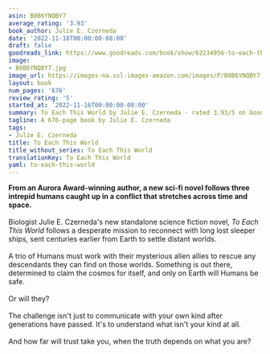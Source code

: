 ```yaml
---
asin: B0B6YNQBY7
average_rating: '3.93'
book_author: Julie E. Czerneda
date: '2022-11-18T00:00:00-08:00'
draft: false
goodreads_link: https://www.goodreads.com/book/show/62234956-to-each-this-world
image:
- B0B6YNQBY7.jpg
image_url: https://images-na.ssl-images-amazon.com/images/P/B0B6YNQBY7.01._SCLZZZZZZZ.jpg
layout: book
num_pages: '676'
review_rating: '5'
started_at: '2022-11-16T00:00:00-08:00'
summary: To Each This World by Julie E. Czerneda - rated 3.93/5 on Goodreads
tagline: A 676-page book by Julie E. Czerneda
tags:
- Julie E. Czerneda
title: To Each This World
title_without_series: To Each This World
translationKey: To Each This World
yaml: to-each-this-world
---
```


<b>From an Aurora Award-winning author, a new sci-fi novel follows three intrepid humans caught up in a conflict that stretches across time and space.</b><br /><br />Biologist Julie E. Czerneda's new standalone science fiction novel, <i>To Each This World </i>follows a desperate mission to reconnect with long lost sleeper ships, sent centuries earlier from Earth to settle distant worlds.<br /><br />A trio of Humans must work with their mysterious alien allies to rescue any descendants they can find on those worlds. Something is out there, determined to claim the cosmos for itself, and only on Earth will Humans be safe.<br /><br />Or will they?<br /><br />The challenge isn't just to communicate with your own kind after generations have passed. It's to understand what isn't your kind at all.<br /><br />And how far will trust take you, when the truth depends on what you are?